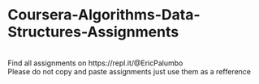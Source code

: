 # Coursera-Algorithms-Data-Structures-Assignments
<br>
Find all assignments on https://repl.it/@EricPalumbo<br>
Please do not copy and paste assignments just use them as a refference
